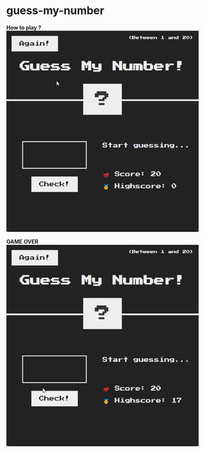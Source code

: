 # guess-my-number

**How to play ?**
![How to play ?](gif-file/chrome_cBDQitrtLw.gif)

**GAME OVER**
![GAME OVER](gif-file/chrome_Z51rFWt72e.gif)
